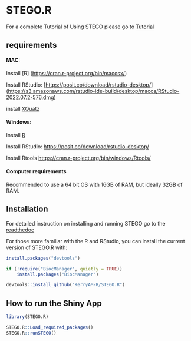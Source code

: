 
<!-- README.md is generated from README.Rmd. Please edit that file -->

# STEGO.R

<!-- badges: start -->
<!-- badges: end -->

For a complete Tutorial of Using STEGO please go to [Tutorial](https://stegor-documents.readthedocs.io/en/latest/index.html)

## requirements
#### MAC:
Install [R] (https://cran.r-project.org/bin/macosx/)

Install RStudio: [https://posit.co/download/rstudio-desktop/](https://s3.amazonaws.com/rstudio-ide-build/desktop/macos/RStudio-2022.07.2-576.dmg)

install [XQuatz](https://www.xquartz.org)

#### Windows:
Install [R](https://cran.r-project.org)

Install RStudio: https://posit.co/download/rstudio-desktop/

Install Rtools https://cran.r-project.org/bin/windows/Rtools/

#### Computer requirements
Recommended to use a 64 bit OS with 16GB of RAM, but ideally 32GB of RAM.

## Installation

For detailed instruction on installing and running STEGO go to the [readthedoc](https://stego.readthedocs.io/en/latest/)

For those more familiar with the R and RStudio, you can install the current version of STEGO.R with:
``` r
install.packages("devtools")

if (!require("BiocManager", quietly = TRUE))
    install.packages("BiocManager")

devtools::install_github("KerryAM-R/STEGO.R")
```

## How to run the Shiny App

``` r
library(STEGO.R)

STEGO.R::Load_required_packages()
STEGO.R::runSTEGO()
```


